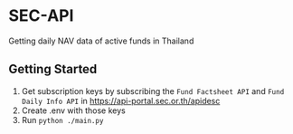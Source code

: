 # SEC-API
Getting daily NAV data of active funds in Thailand 

## Getting Started
1. Get subscription keys by subscribing the `Fund Factsheet API` and `Fund Daily Info API` in https://api-portal.sec.or.th/apidesc
2. Create .env with those keys
3. Run `python ./main.py`
